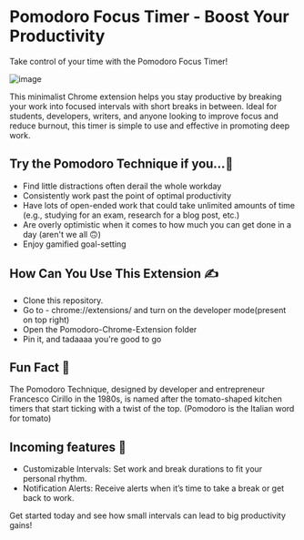 # Pomodoro Focus Timer - Boost Your Productivity

Take control of your time with the Pomodoro Focus Timer! 

![image](https://github.com/user-attachments/assets/d2907b84-9ba2-4189-a3fc-d79015d87b89)




This minimalist Chrome extension helps you stay productive by breaking your work into focused intervals with short breaks in between. 
Ideal for students, developers, writers, and anyone looking to improve focus and reduce burnout, this timer is simple to use and effective in promoting deep work.

## Try the Pomodoro Technique if you...🙌

<ul>
<li>Find little distractions often derail the whole workday</li>

<li>Consistently work past the point of optimal productivity</li>

<li>Have lots of open-ended work that could take unlimited amounts of time (e.g., studying for an exam, research for a blog post, etc.)</li>

<li>Are overly optimistic when it comes to how much you can get done in a day (aren't we all 🙃)</li>

<li>Enjoy gamified goal-setting</li>
</ul>

## How Can You Use This Extension ✍️
<ul>
<li>Clone this repository.</li>
<li>Go to - chrome://extensions/ and turn on the developer mode(present on top right)</li>
<li>Open the Pomodoro-Chrome-Extension folder</li>
<li>Pin it, and tadaaaa you're good to go</li>
</ul>

## Fun Fact 💁
The Pomodoro Technique, designed by developer and entrepreneur Francesco Cirillo in the 1980s, 
is named after the tomato-shaped kitchen timers that start ticking with a twist of the top. (Pomodoro is the Italian word for tomato)


## Incoming features 👷
- Customizable Intervals: Set work and break durations to fit your personal rhythm.
- Notification Alerts: Receive alerts when it’s time to take a break or get back to work.

Get started today and see how small intervals can lead to big productivity gains!

